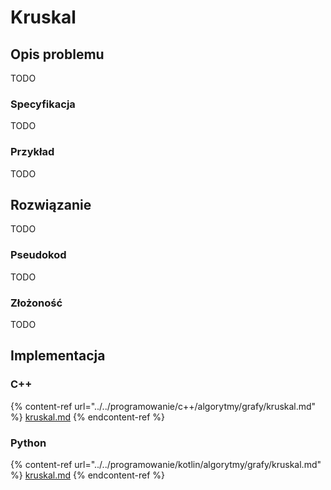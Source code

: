 # Kruskal

## Opis problemu

TODO

### Specyfikacja

TODO

### Przykład

TODO

## Rozwiązanie

TODO

### Pseudokod

TODO

### Złożoność

TODO

## Implementacja

### C++

{% content-ref url="../../programowanie/c++/algorytmy/grafy/kruskal.md" %}
[kruskal.md](../../programowanie/c++/algorytmy/grafy/kruskal.md)
{% endcontent-ref %}

### Python

{% content-ref url="../../programowanie/kotlin/algorytmy/grafy/kruskal.md" %}
[kruskal.md](../../programowanie/kotlin/algorytmy/grafy/kruskal.md)
{% endcontent-ref %}
